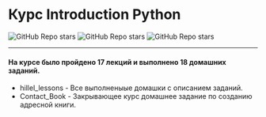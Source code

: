 # Курс Introduction Python
 ![GitHub Repo stars](https://img.shields.io/badge/-hillel-blue?style=plastic) 
 ![GitHub Repo stars](https://img.shields.io/badge/-%20python-yellow?style=plastic&logo=python)
  ![GitHub Repo stars](https://img.shields.io/badge/09.11.2021-31.01.2022-green?style=plastic)
___

#### На курсе было пройдено 17 лекций и выполнено 18 домашних заданий.
* hillel_lessons - Все выполненыые домашки с описанием заданий.
* Contact_Book - Закрывающее курс домашнее задание по созданию адресной книги.
